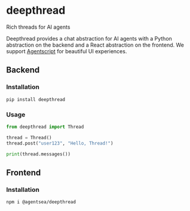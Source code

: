 # deepthread

Rich threads for AI agents

Deepthread provides a chat abstraction for AI agents with a Python abstraction on the backend and a React abstraction on the frontend. We support [Agentscript](https://github.com/agentsea/agentscript) for beautiful UI experiences.

## Backend

### Installation

```
pip install deepthread
```

### Usage

```python
from deepthread import Thread

thread = Thread()
thread.post("user123", "Hello, Thread!")

print(thread.messages())
```

## Frontend

### Installation

```
npm i @agentsea/deepthread
```
